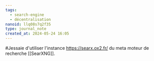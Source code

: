```yaml
---
tags:
  - search-engine
  - décentralisation
nanoid: llq08s7q2f35
type: journal_note
created_at: 2024-05-24 16:05
---
```

#Jessaie d'utiliser l'instance https://searx.ox2.fr/ du meta moteur de recherche [[SearXNG]].
